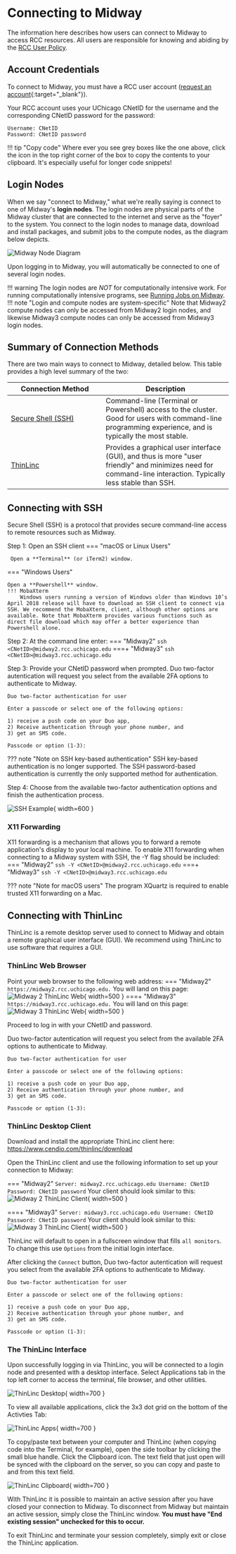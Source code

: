 # Connecting to Midway
The information here describes how users can connect to Midway to access RCC resources. All users are responsible for knowing and abiding by the [RCC User Policy](../user_policy.md). 


## Account Credentials
To connect to Midway, you must have a RCC user account ([request an account](https://rcc.uchicago.edu/accounts-allocations/request-account){:target="_blank"}).

Your RCC account uses your UChicago CNetID for the username and the corresponding CNetID password for the password:

```
Username: CNetID
Password: CNetID password
```
!!! tip "Copy code"
    Where ever you see grey boxes like the one above, click the icon in the top right corner of the box to copy the contents to your clipboard. It's especially useful for longer code snippets!

## Login Nodes

When we say "connect to Midway," what we're really saying is connect to one of Midway's **login nodes**. The login nodes are physical parts of the Midway cluster that are connected to the internet and serve as the "foyer" to the system. You connect to the login nodes to manage data, download and install packages, and submit jobs to the compute nodes, as the diagram below depicts.  

![Midway Node Diagram](img/connecting/midway_node_diagram.jpg)

Upon logging in to Midway, you will automatically be connected to one of several login nodes.

!!! warning
    The login nodes are *NOT* for computationally intensive work. For running computationally intensive programs, see [Running Jobs on Midway](../midway_jobs_overview).  
!!! note "Login and compute nodes are system-specific"
    Note that Midway2 compute nodes can only be accessed from Midway2 login nodes, and likewise Midway3 compute nodes can only be accessed from Midway3 login nodes.  


## Summary of Connection Methods
There are two main ways to connect to Midway, detailed below. This table provides a high level summary of the two:  

|  <div style="width:200px">Connection Method</div> | Description |
| ----------- | ----------- |
| [Secure Shell (SSH)](#connecting-with-ssh) | Command-line (Terminal or Powershell) access to the cluster. Good for users with command-line programming  experience, and is typically the most stable.  |
| [ThinLinc](#connecting-with-thinlinc) | Provides a graphical user interface (GUI), and thus is more "user friendly" and minimizes need for command-line interaction. Typically less stable than SSH. |



## Connecting with SSH
Secure Shell (SSH) is a protocol that provides secure command-line access to remote resources such as Midway.

Step 1: Open an SSH client
=== "macOS or Linux Users"

     Open a **Terminal** (or iTerm2) window.

=== "Windows Users"
    
    Open a **Powershell** window.
    !!! MobaXterm
        Windows users running a version of Windows older than Windows 10’s April 2018 release will have to download an SSH client to connect via SSH. We recommend the MobaXterm, client, although other options are available. Note that MobaXterm provides various functions such as direct file download which may offer a better experience than Powershell alone.

Step 2: At the command line enter:
=== "Midway2"
    ```
    ssh <CNetID>@midway2.rcc.uchicago.edu
    ```
===+ "Midway3"
    ```
    ssh <CNetID>@midway3.rcc.uchicago.edu
    ```

Step 3: Provide your CNetID password when prompted. Duo two-factor autentication will request you select from the available 2FA options to authenticate to Midway.

```
Duo two-factor authentication for user

Enter a passcode or select one of the following options:

1) receive a push code on your Duo app,
2) Receive authentication through your phone number, and
3) get an SMS code.

Passcode or option (1-3):
```
??? note "Note on SSH key-based authentication"
    SSH key-based authentication is no longer supported. The SSH password-based authentication is currently the only supported method for authentication.

Step 4: Choose from the available two-factor authentication options and finish the authentication process.

![SSH Example](img/connecting/ssh_example.jpeg){ width=600 }

### X11 Forwarding
X11 forwarding is a mechanism that allows you to forward a remote application's display to your local machine. To enable X11 forwarding when connecting to a Midway system with SSH, the -Y flag should be included:
=== "Midway2"
    ```
    ssh -Y <CNetID>@midway2.rcc.uchicago.edu
    ```
===+ "Midway3"
    ```
    ssh -Y <CNetID>@midway3.rcc.uchicago.edu
    ```

??? note "Note for macOS users"
    The program XQuartz is required to enable trusted X11 forwarding on a Mac.

## Connecting with ThinLinc
ThinLinc is a remote desktop server used to connect to Midway and obtain a remote graphical user interface (GUI). We recommend using ThinLinc to use software that requires a GUI.

### ThinLinc Web Browser   
Point your web browser to the following web address:
=== "Midway2"
    ```
    https://midway2.rcc.uchicago.edu.
    ```
    You will land on this page:
    ![Midway 2 ThinLinc Web](img/connecting/midway2_thinlinc_web.png){ width=500 }
===+ "Midway3"
    ```
    https://midway3.rcc.uchicago.edu.
    ```
    You will land on this page:
    ![Midway 3 ThinLinc Web](img/connecting/midway3_thinlinc_web.png){ width=500 }

Proceed to log in with your CNetID and password.

Duo two-factor autentication will request you select from the available 2FA options to authenticate to Midway.

```
Duo two-factor authentication for user

Enter a passcode or select one of the following options:

1) receive a push code on your Duo app,
2) Receive authentication through your phone number, and
3) get an SMS code.

Passcode or option (1-3):
```

### ThinLinc Desktop Client
Download and install the appropriate ThinLinc client here:
https://www.cendio.com/thinlinc/download

Open the ThinLinc client and use the following information to set up your connection to Midway:

=== "Midway2"
    ```
    Server: midway2.rcc.uchicago.edu
    Username: CNetID
    Password: CNetID password
    ```
    Your client should look similar to this:
    ![Midway 2 ThinLinc Client](img/connecting/midway2_thinlinc_client.png){ width=500 }

===+ "Midway3"
    ```
    Server: midway3.rcc.uchicago.edu
    Username: CNetID
    Password: CNetID password
    ```
    Your client should look similar to this:
    ![Midway 3 ThinLinc Client](img/connecting/midway3_thinlinc_client.png){ width=500 }
    

ThinLinc will default to open in a fullscreen window that fills `all monitors`. To change this use `Options` from the initial login interface. 

After clicking the `Connect` button, Duo two-factor autentication will request you select from the available 2FA options to authenticate to Midway.

```
Duo two-factor authentication for user

Enter a passcode or select one of the following options:

1) receive a push code on your Duo app,
2) Receive authentication through your phone number, and
3) get an SMS code.

Passcode or option (1-3):
```

### The ThinLinc Interface

Upon successfully logging in via ThinLinc, you will be connected to a login node and presented with a desktop interface. Select Applications tab in the top left corner to access the terminal, file browser, and other utilities.

![ThinLinc Desktop](img/connecting/thinlinc_home.jpeg){ width=700 }

To view all available applications, click the 3x3 dot grid on the bottom of the Activties Tab:

![ThinLinc Apps](img/connecting/thinlinc_apps.jpeg){ width=700 }

To copy/paste text between your computer and ThinLinc (when copying code into the Terminal, for example), open the side toolbar by clicking the small blue handle. Click the Clipboard icon. The text field that just open will be synced with the clipboard on the server, so you can copy and paste to and from this text field.

![ThinLinc Clipboard](img/connecting/thinlinc_clipboard.jpeg){ width=700 }

With ThinLinc it is possible to maintain an active session after you have closed your connection to Midway. To disconnect from Midway but maintain an active session, simply close the ThinLinc window. **You must have "End existing session" unchecked for this to occur.**

To exit ThinLinc and terminate your session completely, simply exit or close the ThinLinc application.

<!-- Deprecated??

## Remote Visualization on Midway2

RCC provides a mechanism for accessing a GPU-equipped visualization node, which can be used for running 3D and graphics-intensive visualization software packages. 

First log into Midway via ThinLinc.

Once logged in, open a terminal and in the terminal window, issue the command `sviz`

![sviz terminal](img/connecting/sviz-terminal.png){ width=500 }

To exit the Visualization node, simply close the terminal window from which it was launched. You can then log out of Midway by selecting Logout from the Applications menu in ThinLinc, or by simply closing the ThinLinc window.
-->
